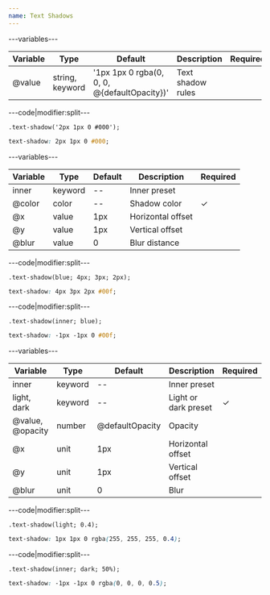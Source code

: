 ```yaml
---
name: Text Shadows
---
```


---variables---

| Variable | Type | Default | Description | Required |
| -- | -- | -- | -- | -- |
| @value | string, keyword | '1px 1px 0 rgba(0, 0, 0, @{defaultOpacity})' | Text shadow rules ||

---code|modifier:split---

```less
.text-shadow('2px 1px 0 #000');
```

```css
text-shadow: 2px 1px 0 #000;
```

---variables---

| Variable | Type | Default | Description | Required |
| -- | -- | -- | -- | -- |
| inner | keyword | -- | Inner preset ||
| @color | color | -- | Shadow color | ✓ |
| @x | value | 1px | Horizontal offset ||
| @y | value | 1px | Vertical offset ||
| @blur | value | 0 | Blur distance ||

---code|modifier:split---

```less
.text-shadow(blue; 4px; 3px; 2px);
```

```css
text-shadow: 4px 3px 2px #00f;
```

---code|modifier:split---

```less
.text-shadow(inner; blue);
```

```css
text-shadow: -1px -1px 0 #00f;
```

---variables---

| Variable | Type | Default | Description | Required |
| -- | -- | -- | -- | -- |
| inner | keyword | -- | Inner preset ||
| light, dark | keyword | -- | Light or dark preset | ✓ |
| @value, @opacity | number | @defaultOpacity | Opacity ||
| @x | unit | 1px | Horizontal offset ||
| @y | unit | 1px | Vertical offset ||
| @blur | unit | 0 | Blur ||

---code|modifier:split---

```less
.text-shadow(light; 0.4);
```

```css
text-shadow: 1px 1px 0 rgba(255, 255, 255, 0.4);
```

---code|modifier:split---

```less
.text-shadow(inner; dark; 50%);
```

```css
text-shadow: -1px -1px 0 rgba(0, 0, 0, 0.5);
```